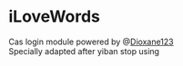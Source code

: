 # iLoveWords
Cas login module powered by @[Dioxane123](https://github.com/Dioxane123/iLoveWord)   
Specially adapted after yiban stop using
